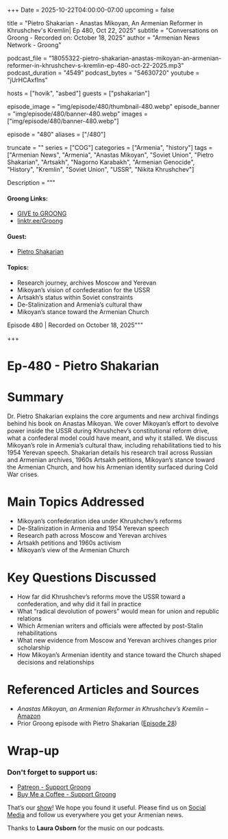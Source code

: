 +++
Date = 2025-10-22T04:00:00-07:00
upcoming = false

title = "Pietro Shakarian - Anastas Mikoyan, An Armenian Reformer in Khrushchev's Kremlin| Ep 480, Oct 22, 2025"
subtitle = "Conversations on Groong - Recorded on: October 18, 2025"
author = "Armenian News Network - Groong"

podcast_file = "18055322-pietro-shakarian-anastas-mikoyan-an-armenian-reformer-in-khrushchev-s-kremlin-ep-480-oct-22-2025.mp3"
podcast_duration = "4549"
podcast_bytes = "54630720"
youtube = "jUrHCAxfIns"

hosts = ["hovik", "asbed"]
guests = ["pshakarian"]

episode_image = "img/episode/480/thumbnail-480.webp"
episode_banner = "img/episode/480/banner-480.webp"
images = ["img/episode/480/banner-480.webp"]

episode = "480"
aliases = ["/480"]

truncate = ""
series = ["COG"]
categories = ["Armenia", "history"]
tags = ["Armenian News", "Armenia", "Anastas Mikoyan", "Soviet Union", "Pietro Shakarian", "Artsakh", "Nagorno Karabakh", "Armenian Genocide", "History", "Kremlin", "Soviet Union", "USSR", "Nikita Khrushchev"]


Description = """

#### Groong Links:
* [GIVE to GROONG](https://podcasts.groong.org/donate)
* [linktr.ee/Groong](https://linktr.ee/groong)

#### Guest:
* [Pietro Shakarian](/guest/pshakarian)

#### Topics:
* Research journey, archives Moscow and Yerevan
* Mikoyan’s vision of confederation for the USSR
* Artsakh’s status within Soviet constraints
* De-Stalinization and Armenia’s cultural thaw
* Mikoyan’s stance toward the Armenian Church


Episode 480 | Recorded on October 18, 2025"""

+++

# Ep-480 - Pietro Shakarian

# Summary
Dr. Pietro Shakarian explains the core arguments and new archival findings behind his book on Anastas Mikoyan. We cover Mikoyan’s effort to devolve power inside the USSR during Khrushchev’s constitutional reform drive, what a confederal model could have meant, and why it stalled. We discuss Mikoyan’s role in Armenia’s cultural thaw, including rehabilitations tied to his 1954 Yerevan speech. Shakarian details his research trail across Russian and Armenian archives, 1960s Artsakh petitions, Mikoyan’s stance toward the Armenian Church, and how his Armenian identity surfaced during Cold War crises.

# Main Topics Addressed
- Mikoyan’s confederation idea under Khrushchev’s reforms
- De-Stalinization in Armenia and 1954 Yerevan speech
- Research path across Moscow and Yerevan archives
- Artsakh petitions and 1960s activism
- Mikoyan’s view of the Armenian Church

# Key Questions Discussed
- How far did Khrushchev’s reforms move the USSR toward a confederation, and why did it fail in practice
- What “radical devolution of powers” would mean for union and republic relations
- Which Armenian writers and officials were affected by post-Stalin rehabilitations
- What new evidence from Moscow and Yerevan archives changes prior scholarship
- How Mikoyan’s Armenian identity and stance toward the Church shaped decisions and relationships

# Referenced Articles and Sources
- *Anastas Mikoyan, an Armenian Reformer in Khrushchev’s Kremlin* – [Amazon](https://www.amazon.com/Anastas-Mikoyan-Armenian-Reformer-Khrushchevs/dp/0253073553/ref=sr_1_1)
- Prior Groong episode with Pietro Shakarian ([Episode 28](https://podcasts.groong.org/28))


# Wrap-up

### **Don't forget to support us:**
* [Patreon - Support Groong](https://www.patreon.com/ann_groong)
* [Buy Me a Coffee - Support Groong](https://www.buymeacoffee.com/groong)


That’s our [show](https://podcasts.groong.org/)! We hope you found it useful. Please find us on [Social Media](https://linktr.ee/groong) and follow us everywhere you get your Armenian news.

Thanks to **Laura Osborn** for the music on our podcasts.

